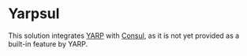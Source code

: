 # Yarpsul

This solution integrates [YARP](https://microsoft.github.io/reverse-proxy/index.html) with [Consul](https://github.com/G-Research/consuldotnet), as it is not yet provided as a built-in feature by YARP.